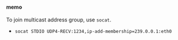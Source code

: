 #### memo

To join multicast address group, use `socat`.

- `socat STDIO UDP4-RECV:1234,ip-add-membership=239.0.0.1:eth0`
